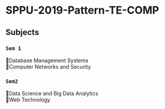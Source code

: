 # SPPU-2019-Pattern-TE-COMP

## Subjects

### `Sem 1`
📌Database Management Systems <br>
📌Computer Networks and Security <br>

### `Sem2`
📌Data Science and Big Data Analytics <br>
📌Web Technology<br>

